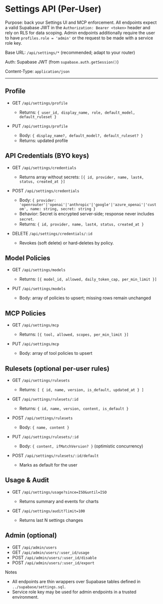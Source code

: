 # Settings API (Per-User)

Purpose: back your Settings UI and MCP enforcement. All endpoints expect a valid Supabase JWT in the `Authorization: Bearer <token>` header and rely on RLS for data scoping. Admin endpoints additionally require the user to have `profiles.role = 'admin'` or the request to be made with a service role key.

Base URL: `/api/settings/*` (recommended; adapt to your router)

Auth: Supabase JWT (from `supabase.auth.getSession()`)

Content-Type: `application/json`

---

## Profile

- GET `/api/settings/profile`
  - Returns: `{ user_id, display_name, role, default_model, default_ruleset }`

- PUT `/api/settings/profile`
  - Body: `{ display_name?, default_model?, default_ruleset? }`
  - Returns: updated profile

## API Credentials (BYO keys)

- GET `/api/settings/credentials`
  - Returns array without secrets: `[{ id, provider, name, last4, status, created_at }]`

- POST `/api/settings/credentials`
  - Body: `{ provider: 'openrouter'|'openai'|'anthropic'|'google'|'azure_openai'|'custom', name: string, secret: string }`
  - Behavior: Secret is encrypted server‑side; response never includes `secret`.
  - Returns: `{ id, provider, name, last4, status, created_at }`

- DELETE `/api/settings/credentials/:id`
  - Revokes (soft delete) or hard‑deletes by policy.

## Model Policies

- GET `/api/settings/models`
  - Returns: `[{ model_id, allowed, daily_token_cap, per_min_limit }]`

- PUT `/api/settings/models`
  - Body: array of policies to upsert; missing rows remain unchanged

## MCP Policies

- GET `/api/settings/mcp`
  - Returns: `[{ tool, allowed, scopes, per_min_limit }]`

- PUT `/api/settings/mcp`
  - Body: array of tool policies to upsert

## Rulesets (optional per‑user rules)

- GET `/api/settings/rulesets`
  - Returns: `[ { id, name, version, is_default, updated_at } ]`

- GET `/api/settings/rulesets/:id`
  - Returns: `{ id, name, version, content, is_default }`

- POST `/api/settings/rulesets`
  - Body: `{ name, content }`

- PUT `/api/settings/rulesets/:id`
  - Body: `{ content, ifMatchVersion? }` (optimistic concurrency)

- POST `/api/settings/rulesets/:id/default`
  - Marks as default for the user

## Usage & Audit

- GET `/api/settings/usage?since=ISO&until=ISO`
  - Returns summary and events for charts

- GET `/api/settings/audit?limit=100`
  - Returns last N settings changes

## Admin (optional)

- GET `/api/admin/users`
- GET `/api/admin/users/:user_id/usage`
- POST `/api/admin/users/:user_id/disable`
- POST `/api/admin/users/:user_id/export`

Notes
- All endpoints are thin wrappers over Supabase tables defined in `../supabase/settings.sql`.
- Service role key may be used for admin endpoints in a trusted environment.

